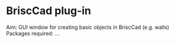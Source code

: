 # BriscCad plug-in
Aim: GUI window for creating basic objects in BriscCad (e.g. walls)
Packages required: ...
